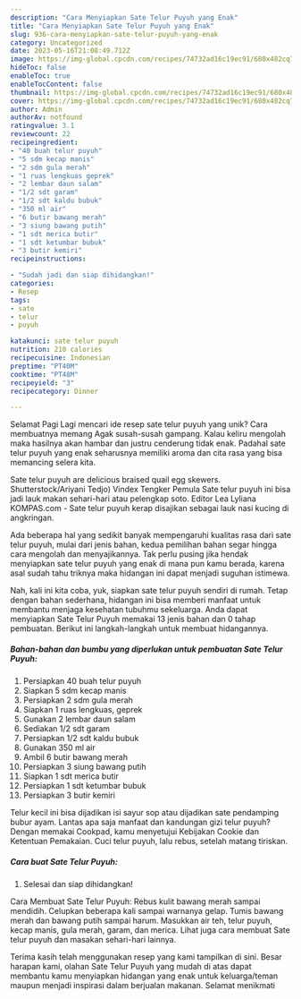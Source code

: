 ```yaml
---
description: "Cara Menyiapkan Sate Telur Puyuh yang Enak"
title: "Cara Menyiapkan Sate Telur Puyuh yang Enak"
slug: 936-cara-menyiapkan-sate-telur-puyuh-yang-enak
category: Uncategorized
date: 2023-05-16T21:08:49.712Z
image: https://img-global.cpcdn.com/recipes/74732ad16c19ec91/680x482cq70/sate-telur-puyuh-foto-resep-utama.jpg
hideToc: false
enableToc: true
enableTocContent: false
thumbnail: https://img-global.cpcdn.com/recipes/74732ad16c19ec91/680x482cq70/sate-telur-puyuh-foto-resep-utama.jpg
cover: https://img-global.cpcdn.com/recipes/74732ad16c19ec91/680x482cq70/sate-telur-puyuh-foto-resep-utama.jpg
author: Admin
authorAv: notfound
ratingvalue: 3.1
reviewcount: 22
recipeingredient:
- "40 buah telur puyuh"
- "5 sdm kecap manis"
- "2 sdm gula merah"
- "1 ruas lengkuas geprek"
- "2 lembar daun salam"
- "1/2 sdt garam"
- "1/2 sdt kaldu bubuk"
- "350 ml air"
- "6 butir bawang merah"
- "3 siung bawang putih"
- "1 sdt merica butir"
- "1 sdt ketumbar bubuk"
- "3 butir kemiri"
recipeinstructions:

- "Sudah jadi dan siap dihidangkan!"
categories:
- Resep
tags:
- sate
- telur
- puyuh

katakunci: sate telur puyuh 
nutrition: 210 calories
recipecuisine: Indonesian
preptime: "PT40M"
cooktime: "PT48M"
recipeyield: "3"
recipecategory: Dinner

---
```



Selamat Pagi Lagi mencari ide resep sate telur puyuh yang unik? Cara membuatnya memang Agak susah-susah gampang. Kalau keliru mengolah maka hasilnya akan hambar dan justru cenderung tidak enak. Padahal sate telur puyuh yang enak seharusnya memiliki aroma dan cita rasa yang bisa memancing selera kita.


Sate telur puyuh are delicious braised quail egg skewers. Shutterstock/Ariyani Tedjo) Vindex Tengker Pemula Sate telur puyuh ini bisa jadi lauk makan sehari-hari atau pelengkap soto. Editor Lea Lyliana KOMPAS.com - Sate telur puyuh kerap disajikan sebagai lauk nasi kucing di angkringan.

Ada beberapa hal yang sedikit banyak mempengaruhi kualitas rasa dari sate telur puyuh, mulai dari jenis bahan, kedua pemilihan bahan segar hingga cara mengolah dan menyajikannya. Tak perlu pusing jika hendak menyiapkan sate telur puyuh yang enak di mana pun kamu berada, karena asal sudah tahu triknya maka hidangan ini dapat menjadi suguhan istimewa.


Nah, kali ini kita coba, yuk, siapkan sate telur puyuh sendiri di rumah. Tetap dengan bahan sederhana, hidangan ini bisa memberi manfaat untuk membantu menjaga kesehatan tubuhmu sekeluarga. Anda dapat menyiapkan Sate Telur Puyuh memakai 13 jenis bahan dan 0 tahap pembuatan. Berikut ini langkah-langkah untuk membuat hidangannya.

<!--inarticleads1-->

##### Bahan-bahan dan bumbu yang diperlukan untuk pembuatan Sate Telur Puyuh:

1. Persiapkan 40 buah telur puyuh
1. Siapkan 5 sdm kecap manis
1. Persiapkan 2 sdm gula merah
1. Siapkan 1 ruas lengkuas, geprek
1. Gunakan 2 lembar daun salam
1. Sediakan 1/2 sdt garam
1. Persiapkan 1/2 sdt kaldu bubuk
1. Gunakan 350 ml air
1. Ambil 6 butir bawang merah
1. Persiapkan 3 siung bawang putih
1. Siapkan 1 sdt merica butir
1. Persiapkan 1 sdt ketumbar bubuk
1. Persiapkan 3 butir kemiri


Telur kecil ini bisa dijadikan isi sayur sop atau dijadikan sate pendamping bubur ayam. Lantas apa saja manfaat dan kandungan gizi telur puyuh? Dengan memakai Cookpad, kamu menyetujui Kebijakan Cookie dan Ketentuan Pemakaian. Cuci telur puyuh, lalu rebus, setelah matang tiriskan. 

<!--inarticleads2-->

##### Cara buat Sate Telur Puyuh:


1. Selesai dan siap dihidangkan!

Cara Membuat Sate Telur Puyuh: Rebus kulit bawang merah sampai mendidih. Celupkan beberapa kali sampai warnanya gelap. Tumis bawang merah dan bawang putih sampai harum. Masukkan air teh, telur puyuh, kecap manis, gula merah, garam, dan merica. Lihat juga cara membuat Sate telur puyuh dan masakan sehari-hari lainnya. 

Terima kasih telah menggunakan resep yang kami tampilkan di sini. Besar harapan kami, olahan Sate Telur Puyuh yang mudah di atas dapat membantu kamu menyiapkan hidangan yang enak untuk keluarga/teman maupun menjadi inspirasi dalam berjualan makanan. Selamat menikmati
